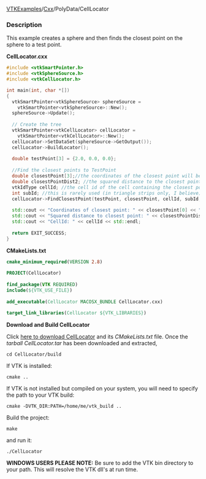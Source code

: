 [VTKExamples](/index/)/[Cxx](/Cxx)/PolyData/CellLocator

### Description
This example creates a sphere and then finds the closest point on the sphere to a test point.

**CellLocator.cxx**
```c++
#include <vtkSmartPointer.h>
#include <vtkSphereSource.h>
#include <vtkCellLocator.h>

int main(int, char *[])
{
  vtkSmartPointer<vtkSphereSource> sphereSource = 
    vtkSmartPointer<vtkSphereSource>::New();
  sphereSource->Update();
  
  // Create the tree
  vtkSmartPointer<vtkCellLocator> cellLocator = 
    vtkSmartPointer<vtkCellLocator>::New();
  cellLocator->SetDataSet(sphereSource->GetOutput());
  cellLocator->BuildLocator();
  
  double testPoint[3] = {2.0, 0.0, 0.0};
  
  //Find the closest points to TestPoint
  double closestPoint[3];//the coordinates of the closest point will be returned here
  double closestPointDist2; //the squared distance to the closest point will be returned here
  vtkIdType cellId; //the cell id of the cell containing the closest point will be returned here
  int subId; //this is rarely used (in triangle strips only, I believe)
  cellLocator->FindClosestPoint(testPoint, closestPoint, cellId, subId, closestPointDist2);
  
  std::cout << "Coordinates of closest point: " << closestPoint[0] << " " << closestPoint[1] << " " << closestPoint[2] << std::endl;
  std::cout << "Squared distance to closest point: " << closestPointDist2 << std::endl;
  std::cout << "CellId: " << cellId << std::endl;
  
  return EXIT_SUCCESS;
}
```
**CMakeLists.txt**
```cmake
cmake_minimum_required(VERSION 2.8)
 
PROJECT(CellLocator)
 
find_package(VTK REQUIRED)
include(${VTK_USE_FILE})
 
add_executable(CellLocator MACOSX_BUNDLE CellLocator.cxx)
 
target_link_libraries(CellLocator ${VTK_LIBRARIES})
```

**Download and Build CellLocator**

Click [here to download CellLocator](https://github.com/lorensen/VTKWikiExamplesTarballs/raw/master/CellLocator.tar) and its *CMakeLists.txt* file.
Once the *tarball CellLocator.tar* has been downloaded and extracted,
```
cd CellLocator/build 
```
If VTK is installed:
```
cmake ..
```
If VTK is not installed but compiled on your system, you will need to specify the path to your VTK build:
```
cmake -DVTK_DIR:PATH=/home/me/vtk_build ..
```
Build the project:
```
make
```
and run it:
```
./CellLocator
```
**WINDOWS USERS PLEASE NOTE:** Be sure to add the VTK bin directory to your path. This will resolve the VTK dll's at run time.

